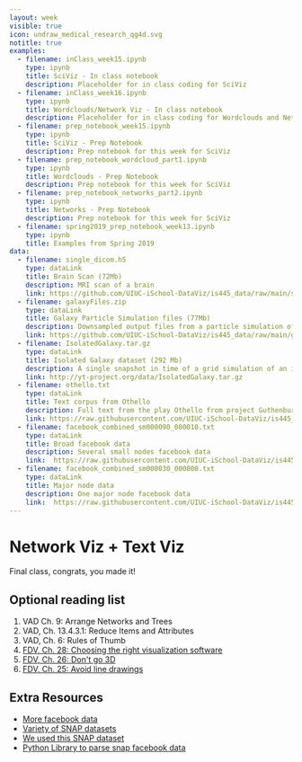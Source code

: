 ```yaml
---
layout: week
visible: true
icon: undraw_medical_research_qg4d.svg
notitle: true
examples:
  - filename: inClass_week15.ipynb
    type: ipynb
    title: SciViz - In class notebook
    description: Placeholder for in class coding for SciViz
  - filename: inClass_week16.ipynb
    type: ipynb
    title: Wordclouds/Network Viz - In class notebook
    description: Placeholder for in class coding for Wordclouds and Network Viz
  - filename: prep_notebook_week15.ipynb
    type: ipynb
    title: SciViz - Prep Notebook
    description: Prep notebook for this week for SciViz
  - filename: prep_notebook_wordcloud_part1.ipynb
    type: ipynb
    title: Wordclouds - Prep Notebook
    description: Prep notebook for this week for SciViz
  - filename: prep_notebook_networks_part2.ipynb
    type: ipynb
    title: Networks - Prep Notebook
    description: Prep notebook for this week for SciViz
  - filename: spring2019_prep_notebook_week13.ipynb
    type: ipynb
    title: Examples from Spring 2019
data:
  - filename: single_dicom.h5
    type: dataLink
    title: Brain Scan (72Mb)
    description: MRI scan of a brain
    link: https://github.com/UIUC-iSchool-DataViz/is445_data/raw/main/single_dicom.h5
  - filename: galaxyFiles.zip
    type: dataLink
    title: Galaxy Particle Simulation files (77Mb)
    description: Downsampled output files from a particle simulation of a galaxy merger
    link: https://github.com/UIUC-iSchool-DataViz/is445_data/raw/main/galaxyFiles.zip
  - filename: IsolatedGalaxy.tar.gz
    type: dataLink
    title: Isolated Galaxy dataset (292 Mb)
    description: A single snapshot in time of a grid simulation of an isolated galaxy 
    link: http://yt-project.org/data/IsolatedGalaxy.tar.gz
  - filename: othello.txt
    type: dataLink
    title: Text corpus from Othello
    description: Full text from the play Othello from project Guthenburg
    link: https://raw.githubusercontent.com/UIUC-iSchool-DataViz/is445_bcubcg_fall2022/main/data/othello.txt
  - filename: facebook_combined_sm000090_000010.txt
    type: dataLink
    title: Broad facebook data
    description: Several small nodes facebook data
    link:  https://raw.githubusercontent.com/UIUC-iSchool-DataViz/is445_bcubcg_fall2022/main/data/facebook_combined_sm000090_000010.txt
  - filename: facebook_combined_sm000030_000000.txt
    type: dataLink
    title: Major node data
    description: One major node facebook data
    link:  https://raw.githubusercontent.com/UIUC-iSchool-DataViz/is445_bcubcg_fall2022/main/data/facebook_combined_sm000030_000000.txt
---
```


# Network Viz + Text Viz

Final class, congrats, you made it!


## Optional reading list

 1. VAD Ch. 9: Arrange Networks and Trees 
 2. VAD, Ch. 13.4.3.1: Reduce Items and Attributes 
 3. VAD, Ch. 6: Rules of Thumb 
 4. [FDV, Ch. 28: Choosing the right visualization software](https://serialmentor.com/dataviz/choosing-visualization-software.html) 
 5. [FDV, Ch. 26: Don't go 3D](https://serialmentor.com/dataviz/no-3d.html) 
 6. [FDV, Ch. 25: Avoid line drawings](https://serialmentor.com/dataviz/avoid-line-drawings.html)

## Extra Resources

 * <a href='https://github.com/UIUC-iSchool-DataViz/spring2019online/tree/master/week09/data'>More facebook data</a>
 * <a href='https://snap.stanford.edu/data/'>Variety of SNAP datasets</a>
 * <a href='https://snap.stanford.edu/data/ego-Facebook.html'>We used this SNAP dataset</a>
 * <a href='https://github.com/jcatw/snap-facebook'>Python Library to parse snap facebook data</a>
